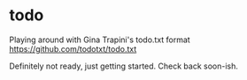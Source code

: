 # todo
Playing around with Gina Trapini's todo.txt format
https://github.com/todotxt/todo.txt

Definitely not ready, just getting started. Check back soon-ish.